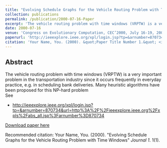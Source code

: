 ```yaml
---
title: "Evolving Schedule Graphs for the Vehicle Routing Problem with Time Windows"
collection: publications
permalink: /publication/2000-07-16-Paper
excerpt: 'The vehicle routing problem with time windows (VRPTW) is a very important problem in the transportation industry since it occurs frequently in everyday practice, e.g. in scheduling bank deliveries. Many heuristic algorithms have been proposed for this NP-hard problem'
date: 2000-07-16
venue: 'Congress on Evolutionary Computation, CEC’2000, July 16-19, 2000, San Diego, USA, Vol. 2, pp. 888-895'
paperurl: 'http://ieeexplore.ieee.org/xpl/login.jsp?tp=&arnumber=870734&url=http%3A%2F%2Fieeexplore.ieee.org%2Fxpls%2Fabs_all.jsp%3Farnumber%3D870734'
citation: 'Your Name, You. (2000). &quot;Paper Title Number 1.&quot; <i>Journal 1</i>. 1(1).'
---
```


Abstract
-------- 
The vehicle routing problem with time windows (VRPTW) is a very important problem in the transportation industry since it occurs frequently in everyday practice, e.g. in scheduling bank deliveries. Many heuristic algorithms have been proposed for this NP-hard problem
<br>
See 
- http://ieeexplore.ieee.org/xpl/login.jsp?tp=&arnumber=870734&url=http%3A%2F%2Fieeexplore.ieee.org%2Fxpls%2Fabs_all.jsp%3Farnumber%3D870734
    
[Download paper here](http://ieeexplore.ieee.org/xpl/login.jsp?tp=&arnumber=870734&url=http%3A%2F%2Fieeexplore.ieee.org%2Fxpls%2Fabs_all.jsp%3Farnumber%3D870734)

Recommended citation: Your Name, You. (2000). "Evolving Schedule Graphs for the Vehicle Routing Problem with Time Windows" <i>Journal 1</i>. 1(1).

